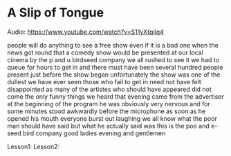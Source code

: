# A Slip of Tongue

Audio: https://www.youtube.com/watch?v=S11yXtqilq4

people will do anything to see a free
show
even if it is a bad one
when the news got round that a comedy
show would be presented at our local
cinema
by the p and u birdseed company
we all rushed to see it
we had to queue for hours to get in and
there must have been several hundred
people present just before the show
began
unfortunately the show was one of the
dullest we have ever seen
those who fail to get in need not have
felt disappointed as many of the
artistes who should have appeared did
not come
the only funny things we heard that
evening came from the advertiser at the
beginning of the program
he was obviously very nervous
and for some minutes stood awkwardly
before the microphone
as soon as he opened his mouth
everyone burst out laughing
we all know what the poor man should
have said
but what he actually said was
this is the poo
and e-seed bird company
good ladies evening and gentlemen

Lesson1:
Lesson2:
